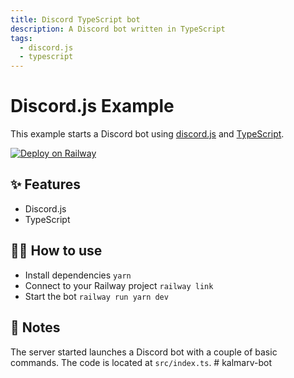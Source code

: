 ```yaml
---
title: Discord TypeScript bot
description: A Discord bot written in TypeScript
tags:
  - discord.js
  - typescript
---
```


# Discord.js Example

This example starts a Discord bot using [discord.js](https://discord.js.org) and [TypeScript](https://www.typescriptlang.org/).

[![Deploy on Railway](https://railway.app/button.svg)](https://railway.app/new?template=https%3A%2F%2Fgithub.com%2Frailwayapp%2Fexamples%2Ftree%2Fmaster%2Fexamples%2Fdiscordjs-typescript&envs=DISCORD_TOKEN&DISCORD_TOKENDesc=Token+of+your+Discord+bot)

## ✨ Features

- Discord.js
- TypeScript

## 💁‍♀️ How to use

- Install dependencies `yarn`
- Connect to your Railway project `railway link`
- Start the bot `railway run yarn dev`

## 📝 Notes

The server started launches a Discord bot with a couple of basic commands. The code is located at `src/index.ts`.
#   k a l m a r v - b o t  
 